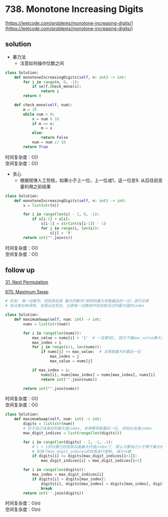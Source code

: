 # 738. Monotone Increasing Digits
[https://leetcode.com/problems/monotone-increasing-digits/](https://leetcode.com/problems/monotone-increasing-digits/)


## solution

- 暴力法
  - 注意如何操作位数之间
```python
class Solution:
    def monotoneIncreasingDigits(self, n: int) -> int:
        for i in range(n, 0, -1):
            if self.check_mono(i):
                return i
        return 0

    def check_mono(self, num):
        m = 10
        while num > 0:
            x = num % 10
            if m >= x:
                m = x
            else:
                return False
            num = num // 10
        return True
```
时间复杂度：O() <br>
空间复杂度：O()


- 贪心
  - 根据规律人工剪枝，如果小于上一位，上一位减1，这一位变9. 从后往前变量利用之前结果

```python
class Solution:
    def monotoneIncreasingDigits(self, n: int) -> int:
        s = list(str(n))

        for i in range(len(s) - 1, 0, -1):
            if s[i-1] > s[i]:
                s[i-1] = str(int(s[i-1]) - 1)
                for j in range(i, len(s)):
                    s[j] = '9'
        return int("".join(s))
```
时间复杂度：O() <br>
空间复杂度：O()


## follow up

[31. Next Permutation](../00_array/31.%20Next%20Permutation.md)


[670. Maximum Swap](https://leetcode.com/problems/maximum-swap/description/)
```python
# 任务: 每一位数字，找到其后面 最大的数字(相同的最大则取最远的一位）进行交换
# 有点类似单调栈, 但是从右到左，记录每一位数组中到目前见过的最大值的index

class Solution:
    def maximumSwap(self, num: int) -> int:
        nums = list(str(num))

        for i in range(len(nums)):
            max_value = nums[i] + '1'  # 一定要加1, 因为下面max_value要大于等于来选最远，但又必须比nums[i]大
            max_index = i
            for j in range(i+1, len(nums)):
                if nums[j] >= max_value:  # 注意取最大的最后一位
                    max_index = j
                    max_value = nums[j]

            if max_index > i:
                nums[i], nums[max_index] = nums[max_index], nums[i]
                return int("".join(nums))

        return int("".join(nums))
```
时间复杂度：O() <br>
空间复杂度：O()


```python
class Solution:
    def maximumSwap(self, num: int) -> int:
        digits = list(str(num))
        # 位于自己及身后的最大值index, 有相等则取最后一位, 初始化自身index
        max_digit_indices = list(range(len(digits)))

        for i in range(len(digits) - 2, -1, -1):
            # i + 1的位置已经是其后面最大的值index了, 那么只要自己小于等于最大的, 就更新为最大; 否则为自身
            # 利用了max_digit_indices的性质进行更新, 减少计算
            if digits[i] <= digits[max_digit_indices[i+1]]:
                max_digit_indices[i] = max_digit_indices[i+1]

        for i in range(len(digits)):
            max_index = max_digit_indices[i]
            if digits[i] < digits[max_index]:
                digits[i], digits[max_index] = digits[max_index], digits[i]
                break
        return int(''.join(digits))
```
时间复杂度：O(n) <br>
空间复杂度：O(n)

